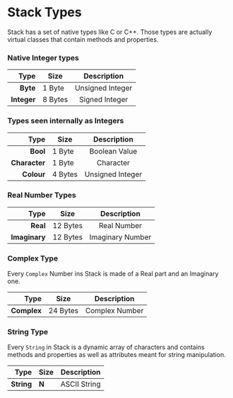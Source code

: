 
# Stack Types

Stack has a set of native types like C or C++.
Those types are actually virtual classes that
contain methods and properties.

### Native Integer types

|          Type | Size     | Description      |
|--------------:|----------|:----------------:|
|      **Byte** |  1 Byte  | Unsigned Integer |
|   **Integer** |  8 Bytes | Signed Integer   |

### Types seen internally as Integers

|          Type | Size     | Description      |
|--------------:|----------|:----------------:|
|      **Bool** |  1 Byte  | Boolean Value    |
| **Character** |  1 Byte  | Character        |
|    **Colour** |  4 Bytes | Unsigned Integer |

### Real Number Types

|          Type | Size     | Description      |
|--------------:|----------|:----------------:|
|      **Real** | 12 Bytes | Real Number      |
| **Imaginary** | 12 Bytes | Imaginary Number |

### Complex Type

Every `Complex` Number ins Stack is made of a Real part and
an Imaginary one.

|          Type | Size     | Description      |
|--------------:|----------|:----------------:|
|   **Complex** | 24 Bytes | Complex Number   |

### String Type

Every `String` in Stack is a dynamic array of
characters and contains methods and properties as
well as attributes meant for string manipulation.

|          Type | Size     | Description      |
|--------------:|----------|:----------------:|
|    **String** | **N**    | ASCII String     |
